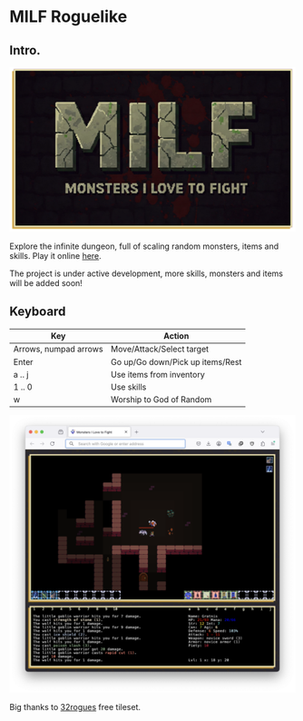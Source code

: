 # MILF Roguelike

## Intro.

<p style="text-align:center;" align="center">
  <img src="resources/logo_wide.png" width="800"/></a>  
</p>

Explore the infinite dungeon, full of scaling random monsters, items and skills. Play it online [here](https://ganochenkodg.github.io/roguelike-js/).

The project is under active development, more skills, monsters and items will be added soon!

## Keyboard

<div align="center">
<table>
  <thead>
    <tr>
      <th>Key</th>
      <th>Action</th>
    </tr>
  </thead>
  <tbody>
    <tr>
      <td>Arrows, numpad arrows</td>
      <td>Move/Attack/Select target</td>
    </tr>
    <tr>
      <td>Enter</td>
      <td>Go up/Go down/Pick up items/Rest</td>
    </tr>
    <tr>
      <td>a .. j</td>
      <td>Use items from inventory</td>
    </tr>
    <tr>
      <td>1 .. 0</td>
      <td>Use skills</td>
    </tr>
    <tr>
      <td>w</td>
      <td>Worship to God of Random</td>
    </tr>
  </tbody>
</table>

</div>

<p style="text-align:center;" align="center">
  <img src="resources/gameplay.png" width="800"/></a>  
</p>

Big thanks to [32rogues](https://sethbb.itch.io/32rogues) free tileset.


